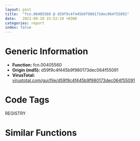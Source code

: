 ```yaml
---
layout: post
title:  "fcn.00405560 @ d59f9c4f445b9f980173dec064f55091"
date:   2021-09-10 15:52:19 +0300
categories: report
index: false
---
```


# Generic Information
- **Function:** fcn.00405560
- **Origin (md5):** d59f9c4f445b9f980173dec064f55091
- **VirusTotal:** [virustotal.com/gui/file/d59f9c4f445b9f980173dec064f55091][virustotal_ref]

# Code Tags
<span class="tag" id="REGISTRY">REGISTRY</span>


# Similar Functions
<script type="text/javascript" src="https://www.gstatic.com/charts/loader.js"></script>
<script type="text/javascript">

    google.charts.load('current', {'packages':['corechart']});
    google.charts.setOnLoadCallback(drawChart);

    function drawChart() {
    var data = new google.visualization.DataTable();
        data.addColumn('number', 'X');
        data.addColumn('number', 'Y');
        data.addColumn({type: 'string', role: 'tooltip', 'p': {'html': true}});
        data.addColumn({'type': 'string', 'role': 'style'});
        
        data.addRows([
    [-107.05994415283203, -49.452415466308594, '<b><a href="/report/fcn.00405560@d59f9c4f445b9f980173dec064f55091">fcn.00405560</a><br>@d59f9c4f445b9f980173dec064f55091</b><br><br>push esi<br>mov esi ecx<br>mov eax dword[esi]<br>test eax eax<br>je 0x405570<br>push eax<br>call dword[sym.imp.ADVAPI32.dll_RegCloseKey]<br>mov dword[esi] 0<br>pop esi<br>ret<br>', 'point { fill-color: #e0440e; }'],
[-129.0955047607422, -32.547119140625, '<b><a href="/report/fcn.10004710@4c3818fdf32d89a09257dbc9d3e142ea">fcn.10004710</a><br>@4c3818fdf32d89a09257dbc9d3e142ea</b><br><br>mov eax dword[esi]<br>test eax eax<br>je 0x10004723<br>push eax<br>call dword[sym.imp.ADVAPI32.dll_RegCloseKey]<br>mov dword[esi] 0<br>ret<br>', 'null'],
[-89.50447845458984, -91.08238220214844, '<b><a href="/report/fcn.004022a0@9c2b894b84f59672d8be2e984066f76f">fcn.004022a0</a><br>@9c2b894b84f59672d8be2e984066f76f</b><br><br>push esi<br>mov esi ecx<br>mov eax dword[esi+0x44]<br>test eax eax<br>je 0x4022b1<br>push eax<br>call dword[sym.imp.WININET.dll_InternetCloseHandle]<br>mov eax dword[esi+0x48]<br>mov dword[esi+0x44] 0<br>test eax eax<br>je 0x4022c6<br>push eax<br>call dword[sym.imp.WININET.dll_InternetCloseHandle]<br>mov eax dword[esi+0x40]<br>mov dword[esi+0x48] 0<br>test eax eax<br>je 0x4022dd<br>push eax<br>call fcn.00558e1d<br>add esp 4<br>push 0<br>push 0x5b8294<br>mov ecx esi<br>mov dword[esi+0x40] 0<br>call fcn.00402e10<br>push 0<br>push 0x5b8294<br>lea ecx [esi+0x18]<br>call fcn.00402e10<br>mov eax 0x50<br>mov dword[esi+0x34] 0<br>mov word[esi+0x30] ax<br>mov dword[esi+0x38] 0<br>pop esi<br>ret<br>', 'null'],
[-49.075347900390625, -122.21644592285156, '<b><a href="/report/fcn.00555032@c60344b51fa39a329b92557d24ff7670">fcn.00555032</a><br>@c60344b51fa39a329b92557d24ff7670</b><br><br>mov edi edi<br>push esi<br>mov esi ecx<br>cmp dword[esi+0x14] 0<br>je 0x555080<br>mov eax dword[esi]<br>call dword[eax+0x48]<br>push dword[esi+0x14]<br>call dword[sym.imp.WININET.dll_InternetCloseHandle]<br>push dword[esi+0x14]<br>mov ecx 0x60d878<br>call fcn.00554ed9<br>mov eax dword[esi+0x30]<br>and dword[esi+0x14] 0<br>test eax eax<br>je 0x55506e<br>push eax<br>call fcn.00552369<br>and dword[esi+0x30] 0<br>pop ecx<br>mov eax dword[esi+0x3c]<br>test eax eax<br>je 0x555080<br>push eax<br>call fcn.00552369<br>and dword[esi+0x3c] 0<br>pop ecx<br>pop esi<br>ret<br>', 'null'],
[-47.40968322753906, -91.05949401855469, '<b><a href="/report/fcn.00555082@c60344b51fa39a329b92557d24ff7670">fcn.00555082</a><br>@c60344b51fa39a329b92557d24ff7670</b><br><br>mov edi edi<br>push esi<br>mov esi ecx<br>mov eax dword[esi+4]<br>test eax eax<br>je 0x5550a6<br>push eax<br>call dword[sym.imp.WININET.dll_InternetCloseHandle]<br>push dword[esi+4]<br>mov ecx 0x60d878<br>call fcn.00554ed9<br>and dword[esi+4] 0<br>pop esi<br>ret<br>', 'null'],
[-90.0328140258789, 26.93572998046875, '<b><a href="/report/fcn.00405d20@d96761eb00d2d97e2b6f5ffffed0b46a">fcn.00405d20</a><br>@d96761eb00d2d97e2b6f5ffffed0b46a</b><br><br>push ebp<br>mov ebp esp<br>push ebx<br>push esi<br>mov esi ecx<br>push edi<br>cmp dword[esi+8] 0<br>je 0x405d93<br>mov ebx dword[ebp+0xc]<br>xor edi edi<br>test ebx ebx<br>je 0x405d56<br>mov eax dword[esi+0xc]<br>cmp eax dword[esi+8]<br>je 0x405d66<br>mov ecx dword[esi+4]<br>mov eax dword[esi+0xc]<br>mov al byte[ecx+eax]<br>mov ecx dword[ebp+8]<br>mov byte[edi+ecx] al<br>inc edi<br>inc dword[esi+0xc]<br>cmp edi ebx<br>jb 0x405d37<br>add dword[esi+0x10] edi<br>mov eax edi<br>pop edi<br>adc dword[esi+0x14] 0<br>pop esi<br>pop ebx<br>pop ebp<br>ret 8<br>push 0<br>lea eax [ebp+0xc]<br>push eax<br>push 0x10000<br>push dword[esi+4]<br>push dword[esi]<br>call dword[sym.imp.KERNEL32.dll_ReadFile]<br>test eax eax<br>je 0x405d56<br>mov eax dword[ebp+0xc]<br>test eax eax<br>je 0x405d56<br>mov dword[esi+8] eax<br>mov dword[esi+0xc] 0<br>jmp 0x405d3f<br>mov dword[esi+8] 0<br>mov dword[esi+0xc] 0<br>call fcn.00405dae<br>mov dword[esi+0x10] eax<br>mov dword[esi+0x14] edx<br>jmp 0x405d2e<br>', 'null'],
[-21.308530807495117, -111.65447998046875, '<b><a href="/report/fcn.00555919@c60344b51fa39a329b92557d24ff7670">fcn.00555919</a><br>@c60344b51fa39a329b92557d24ff7670</b><br><br>mov edi edi<br>push esi<br>mov esi ecx<br>cmp dword[esi+0x10] 0<br>je 0x55592b<br>push 0<br>call fcn.005552fe<br>mov eax dword[esi+8]<br>test eax eax<br>je 0x55594a<br>push eax<br>call dword[sym.imp.WININET.dll_InternetCloseHandle]<br>push dword[esi+8]<br>mov ecx 0x60d878<br>call fcn.00554ed9<br>and dword[esi+8] 0<br>pop esi<br>ret<br>', 'null'],
[-5.951653003692627, -15.330188751220703, '<b><a href="/report/fcn.004131ff@4c2db4ba96e80258daff665d7d7a016a">fcn.004131ff</a><br>@4c2db4ba96e80258daff665d7d7a016a</b><br><br>push esi<br>mov esi ecx<br>mov eax dword[esi]<br>push edi<br>mov edi dword[sym.imp.KERNEL32.dll_FreeLibrary]<br>test eax eax<br>je 0x413212<br>push eax<br>call edi<br>mov esi dword[esi+4]<br>test esi esi<br>je 0x41321c<br>push esi<br>call edi<br>mov eax dword[0x42d720]<br>mov ecx dword[eax]<br>push eax<br>call dword[ecx+8]<br>pop edi<br>pop esi<br>jmp dword[sym.imp.ole32.dll_OleUninitialize]<br>', 'null'],
[-72.12055206298828, -30.998117446899414, '<b><a href="/report/fcn.00407411@6c5b0418e4a4c57d99cda47d2717045d">fcn.00407411</a><br>@6c5b0418e4a4c57d99cda47d2717045d</b><br><br>mov eax dword[ecx]<br>test eax eax<br>je 0x40741e<br>push eax<br>call dword[sym.imp.KERNEL32.dll_FreeLibrary]<br>ret<br>', 'null'],
[-55.61216735839844, 94.96268463134766, '<b><a href="/report/fcn.00405630@d59f9c4f445b9f980173dec064f55091">fcn.00405630</a><br>@d59f9c4f445b9f980173dec064f55091</b><br><br>push ecx<br>push esi<br>mov esi ecx<br>mov eax dword[esi+8]<br>test eax eax<br>push edi<br>je 0x40564a<br>push eax<br>call dword[sym.imp.KERNEL32.dll_FreeLibrary]<br>mov dword[esi+8] 0<br>mov edi dword[sym.imp.KERNEL32.dll_SetThreadErrorMode]<br>lea eax [esp+8]<br>push eax<br>push 1<br>mov dword[esp+0x10] 0<br>call edi<br>mov ecx dword[esp+0x10]<br>push 0<br>push 0<br>push ecx<br>call dword[sym.imp.KERNEL32.dll_LoadLibraryExW]<br>mov edx dword[esp+8]<br>push 0<br>push edx<br>mov dword[esi+8] eax<br>call edi<br>pop edi<br>pop esi<br>pop ecx<br>ret 4<br>', 'null'],
[28.845932006835938, 145.196533203125, '<b><a href="/report/fcn.00476bc7@912f1d013a0d6151bc7a7cef6da1b2a0">fcn.00476bc7</a><br>@912f1d013a0d6151bc7a7cef6da1b2a0</b><br><br>push esi<br>mov esi ecx<br>xor eax eax<br>cmp dword[esi] eax<br>je 0x476bdb<br>push dword[esi]<br>call dword[sym.imp.ADVAPI32.dll_RegCloseKey]<br>and dword[esi] 0<br>and dword[esi+4] 0<br>pop esi<br>ret<br>', 'null'],
[56.53604507446289, 154.8311309814453, '<b><a href="/report/fcn.005fd358@52d540e8e13e0f0bbb8946b2363a382d">fcn.005fd358</a><br>@52d540e8e13e0f0bbb8946b2363a382d</b><br><br>push esi<br>mov esi ecx<br>xor eax eax<br>cmp dword[esi] eax<br>je 0x5fd36c<br>push dword[esi]<br>call dword[sym.imp.ADVAPI32.dll_RegCloseKey]<br>and dword[esi] 0<br>and dword[esi+4] 0<br>pop esi<br>ret<br>', 'null'],
[35.011627197265625, 175.05758666992188, '<b><a href="/report/fcn.00429401@9c2b894b84f59672d8be2e984066f76f">fcn.00429401</a><br>@9c2b894b84f59672d8be2e984066f76f</b><br><br>push esi<br>mov esi ecx<br>xor eax eax<br>cmp dword[esi] eax<br>je 0x429415<br>push dword[esi]<br>call dword[sym.imp.ADVAPI32.dll_RegCloseKey]<br>and dword[esi] 0<br>and dword[esi+4] 0<br>pop esi<br>ret<br>', 'null'],
[16.9941463470459, 10.68016242980957, '<b><a href="/report/fcn.004073c1@6c5b0418e4a4c57d99cda47d2717045d">fcn.004073c1</a><br>@6c5b0418e4a4c57d99cda47d2717045d</b><br><br>push esi<br>mov esi ecx<br>push edi<br>xor edi edi<br>push str.Cryptdll.dll<br>mov dword[esi] edi<br>mov dword[esi+4] edi<br>mov dword[esi+8] edi<br>mov dword[esi+0xc] edi<br>call dword[sym.imp.KERNEL32.dll_LoadLibraryW]<br>cmp eax edi<br>mov dword[esi] eax<br>je 0x40740c<br>mov edi dword[sym.imp.KERNEL32.dll_GetProcAddress]<br>push str.MD5Init<br>push eax<br>call edi<br>push str.MD5Update<br>push dword[esi]<br>mov dword[esi+4] eax<br>call edi<br>push str.MD5Final<br>push dword[esi]<br>mov dword[esi+8] eax<br>call edi<br>mov dword[esi+0xc] eax<br>pop edi<br>mov eax esi<br>pop esi<br>ret<br>', 'null'],
[-49.106719970703125, 0.1796109974384308, '<b><a href="/report/fcn.0040ae3e@912f1d013a0d6151bc7a7cef6da1b2a0">fcn.0040ae3e</a><br>@912f1d013a0d6151bc7a7cef6da1b2a0</b><br><br>push esi<br>mov esi edx<br>push edi<br>mov eax esi<br>mov edi ecx<br>shr eax 4<br>inc eax<br>push 6<br>movzx eax ax<br>push eax<br>push edi<br>call dword[sym.imp.KERNEL32.dll_FindResourceW]<br>test eax eax<br>je 0x40ae66<br>push esi<br>mov edx eax<br>mov ecx edi<br>call fcn.0040ade1<br>pop ecx<br>pop edi<br>pop esi<br>ret<br>', 'null'],
[-38.399940490722656, 21.089609146118164, '<b><a href="/report/fcn.0040ad70@912f1d013a0d6151bc7a7cef6da1b2a0">fcn.0040ad70</a><br>@912f1d013a0d6151bc7a7cef6da1b2a0</b><br><br>push esi<br>mov esi edx<br>push edi<br>mov eax esi<br>mov edi ecx<br>shr eax 4<br>push 0<br>inc eax<br>movzx eax ax<br>push eax<br>push 6<br>push edi<br>call dword[sym.imp.KERNEL32.dll_FindResourceExW]<br>test eax eax<br>je 0x40ad9a<br>push esi<br>mov edx eax<br>mov ecx edi<br>call fcn.0040ade1<br>pop ecx<br>pop edi<br>pop esi<br>ret<br>', 'null'],
[-137.36058044433594, 90.16902923583984, '<b><a href="/report/fcn.004053d0@d59f9c4f445b9f980173dec064f55091">fcn.004053d0</a><br>@d59f9c4f445b9f980173dec064f55091</b><br><br>mov edx dword[esp+0xc]<br>mov eax dword[esp+4]<br>mov eax dword[eax]<br>push esi<br>mov esi ecx<br>lea ecx [esp+8]<br>push ecx<br>mov ecx dword[esp+0x10]<br>push edx<br>push 0<br>push ecx<br>push eax<br>call dword[sym.imp.ADVAPI32.dll_RegOpenKeyExW]<br>test eax eax<br>je 0x4053fb<br>xor al al<br>pop esi<br>ret 0xc<br>mov eax dword[esi]<br>test eax eax<br>je 0x405408<br>push eax<br>call dword[sym.imp.ADVAPI32.dll_RegCloseKey]<br>mov edx dword[esp+8]<br>mov dword[esi] edx<br>mov al 1<br>pop esi<br>ret 0xc<br>', 'null'],
[-84.11028289794922, 98.82933807373047, '<b><a href="/report/fcn.10004730@4c3818fdf32d89a09257dbc9d3e142ea">fcn.10004730</a><br>@4c3818fdf32d89a09257dbc9d3e142ea</b><br><br>push ecx<br>lea eax [esp+8]<br>push eax<br>mov eax dword[esp+0xc]<br>lea ecx [esp+4]<br>push ecx<br>push 0<br>push 0x2001f<br>push 0<br>push 0<br>push 0<br>push edx<br>push eax<br>mov dword[esp+0x24] 0<br>call dword[sym.imp.ADVAPI32.dll_RegCreateKeyExW]<br>test eax eax<br>jne 0x10004778<br>mov ecx dword[esi]<br>test ecx ecx<br>je 0x10004773<br>push ecx<br>call dword[sym.imp.ADVAPI32.dll_RegCloseKey]<br>mov dword[esi] 0<br>mov ecx dword[esp]<br>mov dword[esi] ecx<br>pop ecx<br>ret 4<br>', 'null'],
[82.56047821044922, -44.10279846191406, '<b><a href="/report/fcn.00404aef@44a756939733df3681808b122b91651f">fcn.00404aef</a><br>@44a756939733df3681808b122b91651f</b><br><br>mov ecx dword[esi]<br>xor eax eax<br>test ecx ecx<br>je 0x404b01<br>push ecx<br>call dword[sym.imp.ADVAPI32.dll_RegCloseKey]<br>and dword[esi] 0<br>and dword[esi+4] 0<br>ret<br>', 'null'],
[143.0185089111328, -58.05908203125, '<b><a href="/report/fcn.00404aef@3d7f25d788af3e7f7707a736ac852465">fcn.00404aef</a><br>@3d7f25d788af3e7f7707a736ac852465</b><br><br>mov ecx dword[esi]<br>xor eax eax<br>test ecx ecx<br>je 0x404b01<br>push ecx<br>call dword[sym.imp.ADVAPI32.dll_RegCloseKey]<br>and dword[esi] 0<br>and dword[esi+4] 0<br>ret<br>', 'null'],
[85.90740203857422, -83.14109802246094, '<b><a href="/report/fcn.004053bd@20a93604f17ee6f3c2aa7b1f7a497fcf">fcn.004053bd</a><br>@20a93604f17ee6f3c2aa7b1f7a497fcf</b><br><br>mov ecx dword[esi]<br>xor eax eax<br>test ecx ecx<br>je 0x4053cf<br>push ecx<br>call dword[sym.imp.ADVAPI32.dll_RegCloseKey]<br>and dword[esi] 0<br>and dword[esi+4] 0<br>ret<br>', 'null'],
[117.73367309570312, -28.36374282836914, '<b><a href="/report/fcn.00404aef@b8b9cf6862b0d68d10750002e5baaf97">fcn.00404aef</a><br>@b8b9cf6862b0d68d10750002e5baaf97</b><br><br>mov ecx dword[esi]<br>xor eax eax<br>test ecx ecx<br>je 0x404b01<br>push ecx<br>call dword[sym.imp.ADVAPI32.dll_RegCloseKey]<br>and dword[esi] 0<br>and dword[esi+4] 0<br>ret<br>', 'null'],
[123.00060272216797, -91.9538803100586, '<b><a href="/report/fcn.00404aef@9571c7458fae91969aaed3955e433f49">fcn.00404aef</a><br>@9571c7458fae91969aaed3955e433f49</b><br><br>mov ecx dword[esi]<br>xor eax eax<br>test ecx ecx<br>je 0x404b01<br>push ecx<br>call dword[sym.imp.ADVAPI32.dll_RegCloseKey]<br>and dword[esi] 0<br>and dword[esi+4] 0<br>ret<br>', 'null'],
[110.44884490966797, -61.072147369384766, '<b><a href="/report/fcn.00404aef@3aa98225e51cbcae2d334c8b6b4ed9fd">fcn.00404aef</a><br>@3aa98225e51cbcae2d334c8b6b4ed9fd</b><br><br>mov ecx dword[esi]<br>xor eax eax<br>test ecx ecx<br>je 0x404b01<br>push ecx<br>call dword[sym.imp.ADVAPI32.dll_RegCloseKey]<br>and dword[esi] 0<br>and dword[esi+4] 0<br>ret<br>', 'null'],
[15.750202178955078, -105.94627380371094, '<b><a href="/report/fcn.0045c890@418e0921f3a9bd4f5bc0dcc59623b5a1">fcn.0045c890</a><br>@418e0921f3a9bd4f5bc0dcc59623b5a1</b><br><br>push esi<br>mov esi dword[ecx]<br>mov dword[ecx] 0<br>test esi esi<br>je 0x45c8c3<br>lea eax [esi+4]<br>or ecx 0xffffffff<br>lock xadd<br>jne 0x45c8c3<br>mov edx dword[esi]<br>mov eax dword[edx]<br>push 0<br>mov ecx esi<br>call eax<br>push esi<br>push 0<br>call dword[sym.imp.KERNEL32.dll_GetProcessHeap]<br>push eax<br>call dword[sym.imp.KERNEL32.dll_HeapFree]<br>pop esi<br>ret<br>', 'null'],
[-82.44070434570312, 57.729129791259766, '<b><a href="/report/fcn.45963920@284c9c9722cef7520dddfe58806fd72f">fcn.45963920</a><br>@284c9c9722cef7520dddfe58806fd72f</b><br><br>push ebx<br>mov ebx ecx<br>cmp dword[ebx+0xc] 0<br>push esi<br>lea esi [ebx+0xc]<br>jne 0x459639eb<br>mov eax dword[ebx+4]<br>push 0<br>push 0<br>push esi<br>push 0x400<br>push eax<br>push 0<br>push 0x1300<br>call dword[sym.imp.KERNEL32.dll_FormatMessageW]<br>mov eax dword[esi]<br>test eax eax<br>je 0x4596398d<br>push eax<br>call dword[sym.imp.KERNEL32.dll_lstrlenW]<br>cmp eax 1<br>jle 0x459639eb<br>mov ecx dword[esi]<br>cmp word[ecx+eax*2-2] 0xa<br>lea ecx [ecx+eax*2-2]<br>jne 0x459639eb<br>mov word[ecx] 0<br>mov edx dword[esi]<br>cmp word[edx+eax*2-4] 0xd<br>lea eax [edx+eax*2-4]<br>jne 0x459639eb<br>mov word[eax] 0<br>mov eax dword[esi]<br>pop esi<br>pop ebx<br>ret<br>call dword[sym.imp.KERNEL32.dll_GetProcessHeap]<br>test eax eax<br>je 0x459639eb<br>push edi<br>push 0x40<br>push 0<br>push eax<br>call dword[sym.imp.KERNEL32.dll_HeapAlloc]<br>mov edi eax<br>test edi edi<br>mov dword[esi] edi<br>je 0x459639ea<br>mov ecx ebx<br>call fcn.45963900<br>movzx eax ax<br>test ax ax<br>je 0x459639d5<br>movzx eax ax<br>push eax<br>push str.IDispatch_error__d<br>push 0x20<br>push edi<br>call dword[sym.imp.MSVCR80.dll_swprintf_s]<br>mov eax dword[esi]<br>add esp 0x10<br>pop edi<br>pop esi<br>pop ebx<br>ret<br>mov ecx dword[ebx+4]<br>push ecx<br>push str.Unknown_error_0x_0lX<br>push 0x20<br>push edi<br>call dword[sym.imp.MSVCR80.dll_swprintf_s]<br>add esp 0x10<br>pop edi<br>mov eax dword[esi]<br>pop esi<br>pop ebx<br>ret<br>', 'null'],
[-139.3936004638672, 115.36839294433594, '<b><a href="/report/fcn.00405380@d59f9c4f445b9f980173dec064f55091">fcn.00405380</a><br>@d59f9c4f445b9f980173dec064f55091</b><br><br>mov edx dword[esp+8]<br>push esi<br>lea eax [esp+0x10]<br>push eax<br>mov eax dword[esp+0xc]<br>mov esi ecx<br>mov ecx dword[esp+0x14]<br>push ecx<br>push 0<br>push edx<br>push eax<br>call dword[sym.imp.ADVAPI32.dll_RegOpenKeyExW]<br>test eax eax<br>je 0x4053a9<br>xor al al<br>pop esi<br>ret 0xc<br>mov eax dword[esi]<br>test eax eax<br>je 0x4053b6<br>push eax<br>call dword[sym.imp.ADVAPI32.dll_RegCloseKey]<br>mov ecx dword[esp+0x10]<br>mov dword[esi] ecx<br>mov al 1<br>pop esi<br>ret 0xc<br>', 'null'],
[-12.85020637512207, 171.48268127441406, '<b><a href="/report/fcn.0055e5c1@c60344b51fa39a329b92557d24ff7670">fcn.0055e5c1</a><br>@c60344b51fa39a329b92557d24ff7670</b><br><br>mov edi edi<br>push esi<br>mov esi ecx<br>cmp dword[esi+4] 0<br>jne 0x55e5f0<br>push dword[esi+0xc]<br>call dword[sym.imp.KERNEL32.dll_GetModuleHandleW]<br>mov dword[esi+4] eax<br>test eax eax<br>jne 0x55e5f0<br>push dword[esi+0xc]<br>call dword[sym.imp.KERNEL32.dll_LoadLibraryW]<br>test eax eax<br>mov dword[esi+4] eax<br>setne al<br>mov byte[esi+8] al<br>mov eax dword[esi+4]<br>pop esi<br>ret<br>', 'null'],
[-186.51199340820312, 58.169700622558594, '<b><a href="/report/fcn.00405950@d59f9c4f445b9f980173dec064f55091">fcn.00405950</a><br>@d59f9c4f445b9f980173dec064f55091</b><br><br>push 0xffffffffffffffff<br>push 0x429038<br>mov eax dword<br>push eax<br>push ecx<br>push esi<br>push edi<br>mov eax dword[0x436210]<br>xor eax esp<br>push eax<br>lea eax [esp+0x10]<br>mov dword<br>mov esi ecx<br>mov dword[esp+0xc] esi<br>mov dword[esi] vtable.MFX::DXGI1Device.0<br>xor edi edi<br>mov dword[esp+0x18] edi<br>mov eax dword[esi+0x2c]<br>cmp eax edi<br>je 0x405994<br>mov ecx dword[eax]<br>mov edx dword[ecx+8]<br>push eax<br>call edx<br>mov eax dword[esi+0x28]<br>cmp eax edi<br>je 0x4059a3<br>mov ecx dword[eax]<br>mov edx dword[ecx+8]<br>push eax<br>call edx<br>mov dword[esi+0x28] edi<br>mov dword[esi+0x2c] edi<br>mov dword[esp+0x18] 0xffffffff<br>mov eax dword[esi+8]<br>cmp eax edi<br>mov dword[esi] vtable.MFX::DXDevice.0<br>mov dword[esi+0xc] edi<br>mov dword[esi+0x10] edi<br>mov dword[esi+0x14] edi<br>mov dword[esi+0x20] edi<br>mov dword[esi+0x24] edi<br>je 0x4059d7<br>push eax<br>call dword[sym.imp.KERNEL32.dll_FreeLibrary]<br>mov dword[esi+8] edi<br>mov ecx dword[esp+0x10]<br>mov dword<br>pop ecx<br>pop edi<br>pop esi<br>add esp 0x10<br>ret<br>', 'null'],
[-198.76832580566406, 79.09825897216797, '<b><a href="/report/fcn.00405700@d59f9c4f445b9f980173dec064f55091">fcn.00405700</a><br>@d59f9c4f445b9f980173dec064f55091</b><br><br>push 0xffffffffffffffff<br>push 0x429038<br>mov eax dword<br>push eax<br>push ecx<br>push esi<br>push edi<br>mov eax dword[0x436210]<br>xor eax esp<br>push eax<br>lea eax [esp+0x10]<br>mov dword<br>mov esi ecx<br>mov dword[esp+0xc] esi<br>mov dword[esi] vtable.MFX::D3D9Device.0<br>xor edi edi<br>mov dword[esp+0x18] edi<br>mov eax dword[esi+0x2c]<br>cmp eax edi<br>je 0x405744<br>mov ecx dword[eax]<br>mov edx dword[ecx+8]<br>push eax<br>call edx<br>mov eax dword[esi+0x28]<br>cmp eax edi<br>je 0x405753<br>mov ecx dword[eax]<br>mov edx dword[ecx+8]<br>push eax<br>call edx<br>mov dword[esi+0x28] edi<br>mov dword[esi+0x2c] edi<br>mov dword[esp+0x18] 0xffffffff<br>mov eax dword[esi+8]<br>cmp eax edi<br>mov dword[esi] vtable.MFX::DXDevice.0<br>mov dword[esi+0xc] edi<br>mov dword[esi+0x10] edi<br>mov dword[esi+0x14] edi<br>mov dword[esi+0x20] edi<br>mov dword[esi+0x24] edi<br>je 0x405787<br>push eax<br>call dword[sym.imp.KERNEL32.dll_FreeLibrary]<br>mov dword[esi+8] edi<br>mov ecx dword[esp+0x10]<br>mov dword<br>pop ecx<br>pop edi<br>pop esi<br>add esp 0x10<br>ret<br>', 'null'],
[-168.56515502929688, -36.130950927734375, '<b><a href="/report/fcn.00403a85@35bedc5498306afe90b32d21d460d74f">fcn.00403a85</a><br>@35bedc5498306afe90b32d21d460d74f</b><br><br>push ebp<br>mov ebp esp<br>push ebx<br>sub esp 0x34<br>mov ebx dword[ebp+0xc]<br>lea eax [ebp-0xc]<br>mov dword[esp+0xc] eax<br>mov eax dword[ebp+8]<br>mov dword[esp+0x10] 0<br>mov dword[esp+8] ebx<br>mov dword[esp+4] eax<br>mov eax dword[0x40a014]<br>mov dword[esp] eax<br>call dword[sym.imp.KERNEL32.dll_ReadFile]<br>xor edx edx<br>sub esp 0x14<br>test eax eax<br>je 0x403ac8<br>xor edx edx<br>cmp dword[ebp-0xc] ebx<br>sete dl<br>mov eax edx<br>mov ebx dword[ebp-4]<br>leave<br>ret 8<br>', 'null'],

        ]);

    var options = {
        title: 'Similarity Plot',
        legend: 'none',
        colors: ['#dedbd9', '#e6693e', '#ec8f6e', '#f3b49f', '#f6c7b6'],
        tooltip: {isHtml: true, trigger: 'both'},
        explorer: {
        actions: ["dragToZoom", "rightClickToReset"],
        },
        chartArea: {
        width: '80%',
        height: '80%'
        },
        width: '100%',
        height: '100%'
    };

    var chart = new google.visualization.ScatterChart(document.getElementById('chart_div'));

    chart.draw(data, options);
    }
    
</script>

<div id="chart_div" style="width: 100%px; height: 100%;"></div>

# Disassembled Code
{% highlight nasm %}

push esi
mov esi ecx
mov eax dword[esi]
test eax eax
je 0x405570
push eax
call dword[sym.imp.ADVAPI32.dll_RegCloseKey]
mov dword[esi] 0
pop esi
ret

{% endhighlight %}

[virustotal_ref]: https://www.virustotal.com/gui/file/d59f9c4f445b9f980173dec064f55091